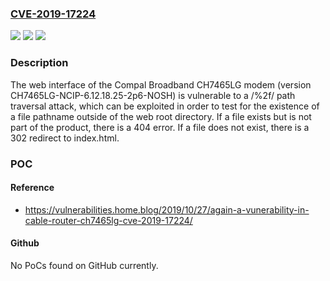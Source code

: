 ### [CVE-2019-17224](https://cve.mitre.org/cgi-bin/cvename.cgi?name=CVE-2019-17224)
![](https://img.shields.io/static/v1?label=Product&message=n%2Fa&color=blue)
![](https://img.shields.io/static/v1?label=Version&message=n%2Fa&color=blue)
![](https://img.shields.io/static/v1?label=Vulnerability&message=n%2Fa&color=brighgreen)

### Description

The web interface of the Compal Broadband CH7465LG modem (version CH7465LG-NCIP-6.12.18.25-2p6-NOSH) is vulnerable to a /%2f/ path traversal attack, which can be exploited in order to test for the existence of a file pathname outside of the web root directory. If a file exists but is not part of the product, there is a 404 error. If a file does not exist, there is a 302 redirect to index.html.

### POC

#### Reference
- https://vulnerabilities.home.blog/2019/10/27/again-a-vunerability-in-cable-router-ch7465lg-cve-2019-17224/

#### Github
No PoCs found on GitHub currently.

